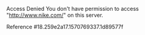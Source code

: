 Access Denied You don't have permission to access "http://www.nike.com/" on this server.

Reference #18.259e2a17.1570769337.1d89577f